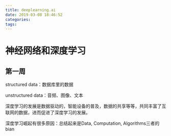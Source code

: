 ```yaml
---
title: deeplearning.ai
date: 2019-03-08 18:46:52
categories:
tags:
---
```


# 神经网络和深度学习

## 第一周

structured data：数据库里的数据

unstructured data：音频、图像、文本

深度学习的发展是数据驱动的，智能设备的普及，数据的共享等等，共同丰富了互联网的数据，进而促进了深度学习的发展。

深度学习崛起有很多原因：总结起来是Data, Computation, Algorithms三者的bian

<!-- more -->